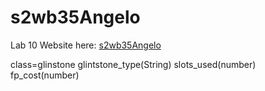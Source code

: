 # s2wb35Angelo
Lab 10
Website here:
[s2wb35Angelo](https://s2wb35angelo.herokuapp.com/)

class=glinstone
glintstone_type(String)
slots_used(number)
fp_cost(number)